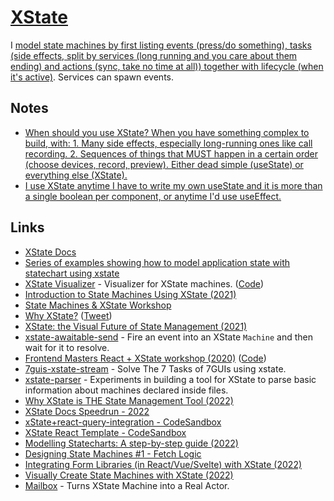 # [XState](https://xstate.js.org/)

I [model state machines by first listing events (press/do something), tasks (side effects, split by services (long running and you care about them ending) and actions (sync, take no time at all)) together with lifecycle (when it's active)](https://www.youtube.com/watch?v=wykDyFwr8Lk). Services can spawn events.

## Notes

- [When should you use XState? When you have something complex to build, with: 1. Many side effects, especially long-running ones like call recording. 2. Sequences of things that MUST happen in a certain order (choose devices, record, preview). Either dead simple (useState) or everything else (XState).](https://twitter.com/mpocock1/status/1451486390911373314)
- [I use XState anytime I have to write my own useState and it is more than a single boolean per component, or anytime I'd use useEffect.](https://twitter.com/triangulo_dev/status/1451533181329547304)

## Links

- [XState Docs](https://xstate.js.org/docs/)
- [Series of examples showing how to model application state with statechart using xstate](https://github.com/coodoo/xstate-examples)
- [XState Visualizer](https://stately.ai/viz) - Visualizer for XState machines. ([Code](https://github.com/statelyai/xstate-viz))
- [Introduction to State Machines Using XState (2021)](https://egghead.io/courses/introduction-to-state-machines-using-xstate)
- [State Machines & XState Workshop](https://github.com/davidkpiano/frontend-masters-xstate-v2)
- [Why XState?](https://kentcdodds.com/calls/01/29/why-x-state) ([Tweet](https://twitter.com/mpocock1/status/1451486390911373314))
- [XState: the Visual Future of State Management (2021)](https://www.youtube.com/watch?v=4Mue0Qr_apE)
- [xstate-awaitable-send](https://github.com/sebinsua/xstate-awaitable-send) - Fire an event into an XState `Machine` and then wait for it to resolve.
- [Frontend Masters React + XState workshop (2020)](https://frontendmasters.com/workshops/xstate-react/) ([Code](https://github.com/davidkpiano/frontend-masters-react-workshop))
- [7guis-xstate-stream](https://github.com/with-heart/7guis-xstate-stream) - Solve The 7 Tasks of 7GUIs using xstate.
- [xstate-parser](https://github.com/statelyai/xstate-parser) - Experiments in building a tool for XState to parse basic information about machines declared inside files.
- [Why XState is THE State Management Tool (2022)](https://clevertech.biz/insights/why-x-state-is-the-state-management-tool)
- [XState Docs Speedrun - 2022](https://www.youtube.com/watch?v=2eurRx-tR-I)
- [xState+react-query-integration - CodeSandbox](https://codesandbox.io/s/u53ey)
- [XState React Template - CodeSandbox](https://codesandbox.io/s/xstate-react-template-3t2tg?file=/src/index.js)
- [Modelling Statecharts: A step-by-step guide (2022)](https://www.youtube.com/watch?v=wykDyFwr8Lk)
- [Designing State Machines #1 - Fetch Logic](https://www.youtube.com/watch?v=Km8QGtRr1z8)
- [Integrating Form Libraries (in React/Vue/Svelte) with XState (2022)](https://www.youtube.com/watch?v=Y5ZoVXjLqLA)
- [Visually Create State Machines with XState (2022)](https://www.learnwithjason.dev/visually-create-state-machines)
- [Mailbox](https://github.com/huan/mailbox) - Turns XState Machine into a Real Actor.